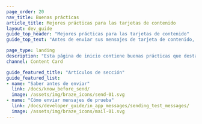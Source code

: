 ```yaml
---
page_order: 20
nav_title: Buenas prácticas
article_title: Mejores prácticas para las tarjetas de contenido
layout: dev_guide
guide_top_header: "Mejores prácticas para las tarjetas de contenido"
guide_top_text: "Antes de enviar sus mensajes de tarjeta de contenido, consulte los siguientes artículos para saber qué cosas debe saber y comprobar."

page_type: landing
description: "Esta página de inicio contiene buenas prácticas que destacan las cosas que debes saber y comprobar antes de enviar la tarjeta."
channel: Content Card

guide_featured_title: "Artículos de sección"
guide_featured_list:
- name: "Saber antes de enviar"
  link: /docs/know_before_send/
  image: /assets/img/braze_icons/send-01.svg
- name: "Cómo enviar mensajes de prueba"
  link: /docs/developer_guide/in_app_messages/sending_test_messages/
  image: /assets/img/braze_icons/mail-01.svg
---
```


<br><br>
